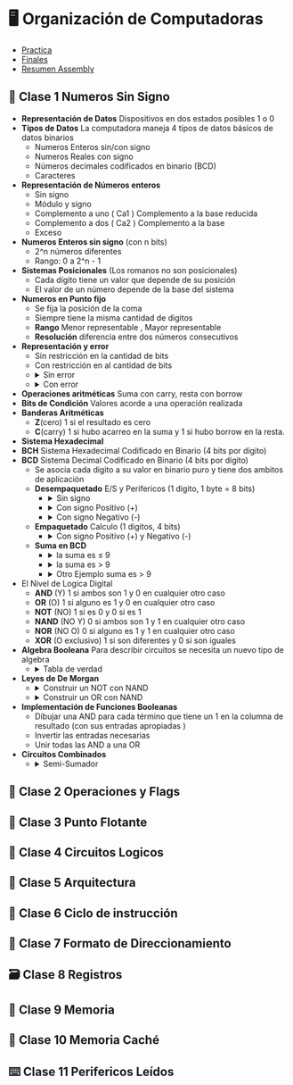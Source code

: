 # 🖥️ Organización de Computadoras

- [Practica](/Documentos/Practica.md)
- [Finales](/Documentos/Finales.md)
- [Resumen Assembly](/Documentos/resumenAssembly.md)

## 📘 Clase 1 Numeros Sin Signo

- **Representación de Datos** Dispositivos en dos estados posibles 1 o 0
- **Tipos de Datos** La computadora maneja 4 tipos de datos básicos de datos binarios
  - Numeros Enteros sin/con signo
  - Numeros Reales con signo
  - Números decimales codificados en binario (BCD)
  - Caracteres
- **Representación de Números enteros**
  - Sin signo
  - Módulo y signo
  - Complemento a uno ( Ca1 ) Complemento a la base reducida
  - Complemento a dos ( Ca2 ) Complemento a la base
  - Exceso
- **Numeros Enteros sin signo** (con n bits)
  - 2^n números diferentes
  - Rango: 0 a 2^n - 1
- **Sistemas Posicionales** (Los romanos no son posicionales)
  - Cada dígito tiene un valor que depende de su posición
  - El valor de un número depende de la base del sistema
- **Numeros en Punto fijo**
  - Se fija la posición de la coma
  - Siempre tiene la misma cantidad de digitos
  - **Rango** Menor representable , Mayor representable
  - **Resolución** diferencia entre dos números consecutivos
- **Representación y error**
  - Sin restricción en la cantidad de bits
  - Con restricción en al cantidad de bits
  - <details><summary> Sin error </summary><img src='https://github.com/Fabian-Martinez-Rincon/Fabian-Martinez-Rincon/assets/55964635/fdd16909-781d-44c6-8d09-199b0616fcec'></details>
  - <details><summary> Con error </summary><img src='https://github.com/Fabian-Martinez-Rincon/Fabian-Martinez-Rincon/assets/55964635/7a0417dd-e2e9-4894-8bd5-62a17022dc0b'></details>
- **Operaciones aritméticas** Suma con carry, resta con borrow
- **Bits de Condición** Valores acorde a una operación realizada
- **Banderas Aritméticas**
  - **Z**(cero) 1 si el resultado es cero
  - **C**(carry) 1 si hubo acarreo en la suma y 1 si hubo borrow en la resta.
- **Sistema Hexadecimal**
- **BCH** Sistema Hexadecimal Codificado en Binario (4 bits por dígito)
- **BCD** Sistema Decimal Codificado en Binario (4 bits por dígito)
  - Se asocia cada digito a su valor en binario puro y tiene dos ambitos de aplicación
  - **Desempaquetado** E/S y Perifericos (1 digito, 1 byte = 8 bits)
    - <details><summary> Sin signo </summary><img src='https://github.com/Fabian-Martinez-Rincon/Fabian-Martinez-Rincon/assets/55964635/2c10001d-9991-47c2-8215-79dfe58ab869'></details>
    - <details><summary> Con signo Positivo (+) </summary><img src='https://github.com/Fabian-Martinez-Rincon/Fabian-Martinez-Rincon/assets/55964635/d17f71ca-83c0-44cc-976a-9931671956f9'></details>
    - <details><summary> Con signo Negativo (-)</summary><img src='https://github.com/Fabian-Martinez-Rincon/Fabian-Martinez-Rincon/assets/55964635/b2a9428d-c645-4bee-a7fc-36479fb46ea5'></details>
  - **Empaquetado** Calculo (1 digitos, 4 bits)
    - <details><summary> Con signo Positivo (+) y Negativo (-) </summary><img src='https://github.com/Fabian-Martinez-Rincon/Fabian-Martinez-Rincon/assets/55964635/c5a3b449-67aa-43ab-b12d-b09e1974ed32'></details>
  - **Suma en BCD**
    - <details><summary> la suma es ≤ 9 </summary><img src='https://github.com/Fabian-Martinez-Rincon/Fabian-Martinez-Rincon/assets/55964635/a5163906-6e37-4b7b-af62-55fd3ad817b4'></details>
    - <details><summary> la suma es > 9 </summary><img src='https://github.com/Fabian-Martinez-Rincon/Fabian-Martinez-Rincon/assets/55964635/41bdd21c-5db9-4d9a-99d5-b58b9934e163'> <img src='https://github.com/Fabian-Martinez-Rincon/Fabian-Martinez-Rincon/assets/55964635/80b29439-89fd-477d-a717-0bb75073d2a3'></details>
    - <details><summary> Otro Ejemplo suma es > 9 </summary> <img src='https://github.com/Fabian-Martinez-Rincon/Fabian-Martinez-Rincon/assets/55964635/5acf0f3a-2540-48fc-9d2b-69954a1e34ce'></details>
- El Nivel de Logica Digital
  - **AND** (Y) 1 si ambos son 1 y 0 en cualquier otro caso
  - **OR** (O) 1 si alguno es 1 y 0 en cualquier otro caso
  - **NOT** (NO) 1 si es 0 y 0 si es 1
  - **NAND** (NO Y) 0 si ambos son 1 y 1 en cualquier otro caso
  - **NOR** (NO O) 0 si alguno es 1 y 1 en cualquier otro caso
  - **XOR** (O exclusivo) 1 si son diferentes y 0 si son iguales
- **Algebra Booleana** Para describir circuitos se necesita un nuevo tipo de algebra
  - <details> <summary> Tabla de verdad </summary> <img src='https://github.com/Fabian-Martinez-Rincon/Fabian-Martinez-Rincon/assets/55964635/6f7c48b6-1e01-46bd-90b6-a618b3d5df59' > </details>
- **Leyes de De Morgan**
  - <details> <summary> Construir un NOT con NAND </summary> <img src='https://github.com/Fabian-Martinez-Rincon/Fabian-Martinez-Rincon/assets/55964635/8bfcafad-f553-493d-877f-0d31b4d99a0f'> </details>
  - <details> <summary> Construir un OR con NAND </summary> <img src='https://github.com/Fabian-Martinez-Rincon/Fabian-Martinez-Rincon/assets/55964635/c954ec41-ac47-486d-8152-b6a62e0a8e5e '> </details>
- **Implementación de Funciones Booleanas**
  - Dibujar una AND para cada término que tiene un 1 en la columna de resultado (con sus entradas apropiadas )
  - Invertir las entradas necesarias
  - Unir todas las AND a una OR
- **Circuitos Combinados**
  - <details> <summary> Semi-Sumador </summary> <img src='https://github.com/Fabian-Martinez-Rincon/Fabian-Martinez-Rincon/assets/55964635/c01e34e1-484c-4e44-8b68-7d75701be716'> </details>

## 🏁 Clase 2 Operaciones y Flags

## 📙 Clase 3 Punto Flotante

## 📕 Clase 4 Circuitos Logicos

## 📁 Clase 5 Arquitectura

## 📔 Clase 6 Ciclo de instrucción

## 📎 Clase 7 Formato de Direccionamiento

## 🗃️ Clase 8 Registros

## 💾 Clase 9 Memoria

## 💽 Clase 10 Memoria Caché

## ⌨️ Clase 11 Perifericos Leídos

